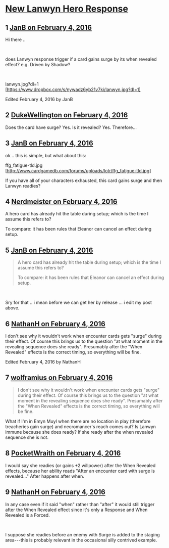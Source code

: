 # [New Lanwyn Hero Response](https://community.fantasyflightgames.com/topic/201414-new-lanwyn-hero-response/)

## 1 [JanB on February 4, 2016](https://community.fantasyflightgames.com/topic/201414-new-lanwyn-hero-response/?do=findComment&comment=2032198)

Hi there ..

 

does Lanwyn response trigger if a card gains surge by its when revealed effect? e.g. Driven by Shadow?

 

lanwyn.jpg?dl=1 [https://www.dropbox.com/s/nywadz6yb21v7ki/lanwyn.jpg?dl=1]

Edited February 4, 2016 by JanB

## 2 [DukeWellington on February 4, 2016](https://community.fantasyflightgames.com/topic/201414-new-lanwyn-hero-response/?do=findComment&comment=2032212)

Does the card have surge? Yes. Is it revealed? Yes. Therefore...

## 3 [JanB on February 4, 2016](https://community.fantasyflightgames.com/topic/201414-new-lanwyn-hero-response/?do=findComment&comment=2032226)

ok .. this is simple, but what about this:

ffg_fatigue-tld.jpg [http://www.cardgamedb.com/forums/uploads/lotr/ffg_fatigue-tld.jpg]

If you have all of your characters exhausted, this card gains surge and then Lanwyn readies?

## 4 [Nerdmeister on February 4, 2016](https://community.fantasyflightgames.com/topic/201414-new-lanwyn-hero-response/?do=findComment&comment=2032230)

A hero card has already hit the table during setup; which is the time I assume this refers to?

To compare: it has been rules that Eleanor can cancel an effect during setup.

## 5 [JanB on February 4, 2016](https://community.fantasyflightgames.com/topic/201414-new-lanwyn-hero-response/?do=findComment&comment=2032241)

> A hero card has already hit the table during setup; which is the time I assume this refers to?
> 
> To compare: it has been rules that Eleanor can cancel an effect during setup.

 

Sry for that .. i mean before we can get her by release ... i edit my post above.

## 6 [NathanH on February 4, 2016](https://community.fantasyflightgames.com/topic/201414-new-lanwyn-hero-response/?do=findComment&comment=2032250)

I don't see why it wouldn't work when encounter cards gets "surge" during their effect. Of course this brings us to the question "at what moment in the revealing sequence does she ready". Presumably after the "When Revealed" effects is the correct timing, so everything will be fine.

Edited February 4, 2016 by NathanH

## 7 [wolframius on February 4, 2016](https://community.fantasyflightgames.com/topic/201414-new-lanwyn-hero-response/?do=findComment&comment=2032516)

> I don't see why it wouldn't work when encounter cards gets "surge" during their effect. Of course this brings us to the question "at what moment in the revealing sequence does she ready". Presumably after the "When Revealed" effects is the correct timing, so everything will be fine.

What if I'm in Emyn Muyl when there are no location in play (therefore treacheries gain surge) and necromancer's reach comes out? Is Lanwyn immune because she does ready? If she ready after the when revealed sequence she is not.

## 8 [PocketWraith on February 4, 2016](https://community.fantasyflightgames.com/topic/201414-new-lanwyn-hero-response/?do=findComment&comment=2032532)

I would say she readies (or gains +2 willpower) after the When Revealed effects, because her ability reads "After an encounter card with surge is revealed..." After happens after when.

## 9 [NathanH on February 4, 2016](https://community.fantasyflightgames.com/topic/201414-new-lanwyn-hero-response/?do=findComment&comment=2032840)

In any case even if it said "when" rather than "after" it would still trigger after the When Revealed effect since it's only a Response and When Revealed is a Forced.

 

I suppose she readies before an enemy with Surge is added to the staging area---this is probably relevant in the occasional silly contrived example.


